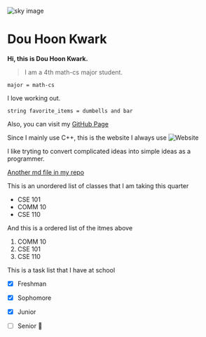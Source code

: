 ![sky image](https://media.hswstatic.com/eyJidWNrZXQiOiJjb250ZW50Lmhzd3N0YXRpYy5jb20iLCJrZXkiOiJnaWZcL3doeS1pcy1za3ktYmx1ZS5qcGciLCJlZGl0cyI6eyJyZXNpemUiOnsid2lkdGgiOjgyOH0sInRvRm9ybWF0IjoiYXZpZiJ9fQ==)

# Dou Hoon Kwark

**Hi, this is Dou Hoon Kwark.**

> I am a 4th math-cs major student.

`major = math-cs`

I love working out.

```
string favorite_items = dumbells and bar
```

Also, you can visit my [GitHub Page](https://github.com/DouHoonKwark)

Since I mainly use C++, this is the website I always use ![Website](https://img.shields.io/website?up_color=green&up_message=c%2B%2B&url=https%3A%2F%2Fcplusplus.com%2F)




I like tryting to convert complicated ideas into simple ideas as a programmer.

[Another md file in my repo](README.md)

This is an unordered list of classes that I am taking this quarter
- CSE 101
- COMM 10
- CSE 110

And this is a ordered list of the itmes above
1. COMM 10
2. CSE 101
3. CSE 110

This is a task list that I have at school
- [x] Freshman
- [x] Sophomore
- [x] Junior
- [ ] Senior :tada:




